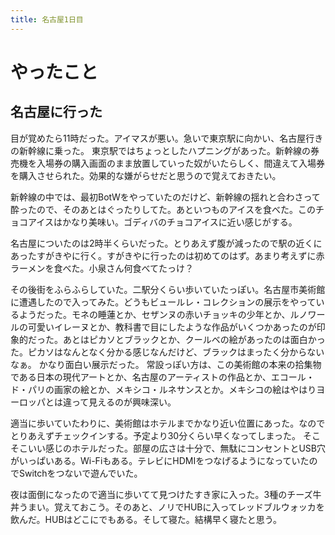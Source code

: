 ```yaml
---
title: 名古屋1日目
---
```


# やったこと

## 名古屋に行った

目が覚めたら11時だった。アイマスが悪い。急いで東京駅に向かい、名古屋行きの新幹線に乗った。
東京駅ではちょっとしたハプニングがあった。新幹線の券売機を入場券の購入画面のまま放置していった奴がいたらしく、間違えて入場券を購入させられた。効果的な嫌がらせだと思うので覚えておきたい。

新幹線の中では、最初BotWをやっていたのだけど、新幹線の揺れと合わさって酔ったので、そのあとはぐったりしてた。あといつものアイスを食べた。このチョコアイスはかなり美味い。ゴディバのチョコアイスに近い感じがする。

名古屋についたのは2時半くらいだった。とりあえず腹が減ったので駅の近くにあったすがきやに行く。すがきやに行ったのは初めてのはず。あまり考えずに赤ラーメンを食べた。小泉さん何食べてたっけ？

その後街をふらふらしていた。二駅分くらい歩いていたっぽい。名古屋市美術館に遭遇したので入ってみた。どうもビュールレ・コレクションの展示をやっているようだった。モネの睡蓮とか、セザンヌの赤いチョッキの少年とか、ルノワールの可愛いイレーヌとか、教科書で目にしたような作品がいくつかあったのが印象的だった。あとはピカソとブラックとか、クールベの絵があったのは面白かった。ピカソはなんとなく分かる感じなんだけど、ブラックはまったく分からないなぁ。
かなり面白い展示だった。
常設っぽい方は、この美術館の本来の拾集物である日本の現代アートとか、名古屋のアーティストの作品とか、エコール・ド・パリの画家の絵とか、メキシコ・ルネサンスとか。メキシコの絵はやはりヨーロッパとは違って見えるのが興味深い。

適当に歩いていたわりに、美術館はホテルまでかなり近い位置にあった。なのでとりあえずチェックインする。予定より30分くらい早くなってしまった。
そこそこいい感じのホテルだった。部屋の広さは十分で、無駄にコンセントとUSB穴がいっぱいある。Wi-Fiもある。テレビにHDMIをつなげるようになっていたのでSwitchをつないで遊んでいた。

夜は面倒になったので適当に歩いてて見つけたすき家に入った。3種のチーズ牛丼うまい。覚えておこう。そのあと、ノリでHUBに入ってレッドブルウォッカを飲んだ。HUBはどこにでもある。そして寝た。結構早く寝たと思う。
